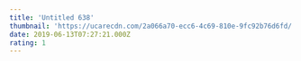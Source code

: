 ```yaml
---
title: 'Untitled 638'
thumbnail: 'https://ucarecdn.com/2a066a70-ecc6-4c69-810e-9fc92b76d6fd/'
date: 2019-06-13T07:27:21.000Z
rating: 1
---
```


